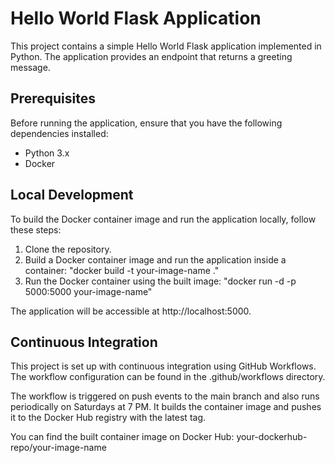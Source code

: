 # Hello World Flask Application

This project contains a simple Hello World Flask application implemented in Python. The application provides an endpoint that returns a greeting message.

## Prerequisites

Before running the application, ensure that you have the following dependencies installed:

- Python 3.x
- Docker 

## Local Development

To build the Docker container image and run the application locally, follow these steps:

1. Clone the repository.
2. Build a Docker container image and run the application inside a container:
   "docker build -t your-image-name ."
3. Run the Docker container using the built image:
  "docker run -d -p 5000:5000 your-image-name"

The application will be accessible at http://localhost:5000.

## Continuous Integration
This project is set up with continuous integration using GitHub Workflows. The workflow configuration can be found in the .github/workflows directory.

The workflow is triggered on push events to the main branch and also runs periodically on Saturdays at 7 PM. It builds the container image and pushes it to the Docker Hub registry with the latest tag.

You can find the built container image on Docker Hub: your-dockerhub-repo/your-image-name

